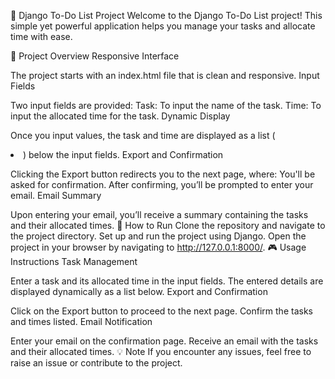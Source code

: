 📝 Django To-Do List Project
Welcome to the Django To-Do List project! This simple yet powerful application helps you manage your tasks and allocate time with ease.

🌟 Project Overview
Responsive Interface

The project starts with an index.html file that is clean and responsive.
Input Fields

Two input fields are provided:
Task: To input the name of the task.
Time: To input the allocated time for the task.
Dynamic Display

Once you input values, the task and time are displayed as a list (<li>) below the input fields.
Export and Confirmation

Clicking the Export button redirects you to the next page, where:
You'll be asked for confirmation.
After confirming, you’ll be prompted to enter your email.
Email Summary

Upon entering your email, you’ll receive a summary containing the tasks and their allocated times.
🚀 How to Run
Clone the repository and navigate to the project directory.
Set up and run the project using Django.
Open the project in your browser by navigating to http://127.0.0.1:8000/.
🎮 Usage Instructions
Task Management

Enter a task and its allocated time in the input fields.
The entered details are displayed dynamically as a list below.
Export and Confirmation

Click on the Export button to proceed to the next page.
Confirm the tasks and times listed.
Email Notification

Enter your email on the confirmation page.
Receive an email with the tasks and their allocated times.
💡 Note
If you encounter any issues, feel free to raise an issue or contribute to the project.
